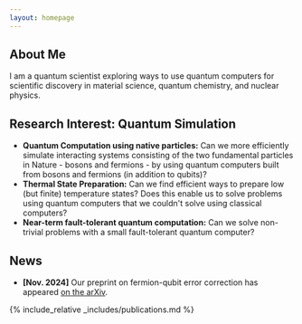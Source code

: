 ```yaml
---
layout: homepage
---
```


## About Me

I am a quantum scientist exploring ways to use quantum computers for scientific discovery in material science, quantum chemistry, and nuclear physics.

## Research Interest: Quantum Simulation

- **Quantum Computation using native particles:** Can we more efficiently simulate interacting systems consisting of the two fundamental particles in Nature - bosons and fermions - by using quantum computers built from bosons and fermions (in addition to qubits)?
- **Thermal State Preparation:** Can we find efficient ways to prepare low (but finite) temperature states? Does this enable us to solve problems using quantum computers that we couldn't solve using classical computers?
- **Near-term fault-tolerant quantum computation:** Can we solve non-trivial problems with a small fault-tolerant quantum computer? 

## News

- **[Nov. 2024]** Our preprint on fermion-qubit error correction has appeared [on the arXiv](https://arxiv.org/abs/2411.08955).

{% include_relative _includes/publications.md %}
